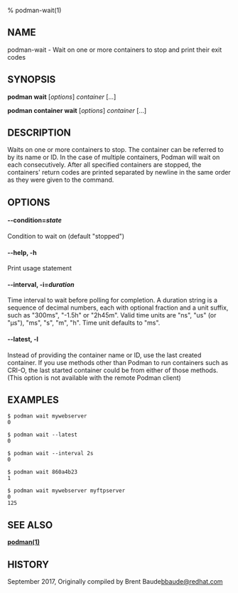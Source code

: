% podman-wait(1)

## NAME
podman\-wait - Wait on one or more containers to stop and print their exit codes

## SYNOPSIS
**podman wait** [*options*] *container* [...]

**podman container wait** [*options*] *container* [...]

## DESCRIPTION
Waits on one or more containers to stop.  The container can be referred to by its
name or ID.  In the case of multiple containers, Podman will wait on each consecutively.
After all specified containers are stopped, the containers' return codes are printed
separated by newline in the same order as they were given to the command.

## OPTIONS

#### **--condition**=*state*
Condition to wait on (default "stopped")

#### **--help**, **-h**

 Print usage statement

#### **--interval**, **-i**=*duration*
  Time interval to wait before polling for completion. A duration string is a sequence of decimal numbers, each with optional fraction and a unit suffix, such as "300ms", "-1.5h" or "2h45m". Valid time units are "ns", "us" (or "µs"), "ms", "s", "m", "h". Time unit defaults to "ms".

#### **--latest**, **-l**

Instead of providing the container name or ID, use the last created container. If you use methods other than Podman
to run containers such as CRI-O, the last started container could be from either of those methods. (This option is not available with the remote Podman client)


## EXAMPLES

```
$ podman wait mywebserver
0

$ podman wait --latest
0

$ podman wait --interval 2s
0

$ podman wait 860a4b23
1

$ podman wait mywebserver myftpserver
0
125
```

## SEE ALSO
**[podman(1)](podman.1.md)**

## HISTORY
September 2017, Originally compiled by Brent Baude<bbaude@redhat.com>
